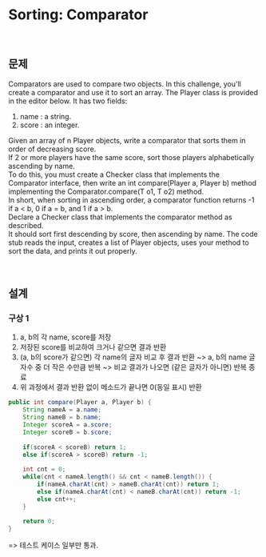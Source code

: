 Sorting: Comparator
=====================

<br/>

## 문제
Comparators are used to compare two objects. In this challenge, you'll create a comparator and use it to sort an array. The Player class is provided in the editor below. It has two fields: <br/>
1. name : a string. <br/>
2. score : an integer. <br/>

Given an array of n Player objects, write a comparator that sorts them in order of decreasing score. <br/>
If 2 or more players have the same score, sort those players alphabetically ascending by name. <br/>
To do this, you must create a Checker class that implements the Comparator interface, then write an int compare(Player a, Player b) method implementing the Comparator.compare(T o1, T o2) method. <br/>
In short, when sorting in ascending order, a comparator function returns -1 if a < b, 0 if a = b, and 1 if a > b. <br/>
Declare a Checker class that implements the comparator method as described. <br/>
It should sort first descending by score, then ascending by name. The code stub reads the input, creates a list of Player objects, uses your method to sort the data, and prints it out properly. <br/>

<br/>

## 설계

### 구상 1
1. a, b의 각 name, score를 저장
2. 저장된 score를 비교하여 크거나 같으면 결과 반환
3. (a, b의 score가 같으면) 각 name의 글자 비교 후 결과 반환
  ~> a, b의 name 글자수 중 더 작은 수만큼 반복
  ~> 비교 결과가 나오면 (같은 글자가 아니면) 반복 종료
4. 위 과정에서 결과 반환 없이 메소드가 끝나면 0(동일 표시) 반환

```java
public int compare(Player a, Player b) {
    String nameA = a.name;
    String nameB = b.name;
    Integer scoreA = a.score;
    Integer scoreB = b.score;
    
    if(scoreA < scoreB) return 1;
    else if(scoreA > scoreB) return -1;
    
    int cnt = 0;
    while(cnt < nameA.length() && cnt < nameB.length()) {
        if(nameA.charAt(cnt) > nameB.charAt(cnt)) return 1;
        else if(nameA.charAt(cnt) < nameB.charAt(cnt)) return -1;
        else cnt++;
    }
    
    return 0;
}
```

=> 테스트 케이스 일부만 통과.
